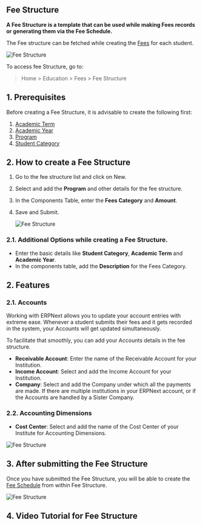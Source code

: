 ## Fee Structure

**A Fee Structure is a template that can be used while making Fees records or generating them via the Fee Schedule.**

The Fee structure can be fetched while creating the [Fees](https://docs.erpnext.com/docs/v13/user/manual/en/education/fees) for each student.

![Fee Structure](https://docs.erpnext.com/files/education-fee-structure-2.png)

To access fee Structure, go to:

> Home > Education > Fees > Fee Structure

## 1\. Prerequisites

Before creating a Fee Structure, it is advisable to create the following first:

1.  [Academic Term](https://docs.erpnext.com/docs/v13/user/manual/en/education/academic-term)
2.  [Academic Year](https://docs.erpnext.com/docs/v13/user/manual/en/education/academic-year)
3.  [Program](https://docs.erpnext.com/docs/v13/user/manual/en/education/program)
4.  [Student Category](https://docs.erpnext.com/docs/v13/user/manual/en/education/student-category)

## 2\. How to create a Fee Structure

1.  Go to the fee structure list and click on New.
2.  Select and add the **Program** and other details for the fee structure.
3.  In the Components Table, enter the **Fees Category** and **Amount**.
4.  Save and Submit.
    
    ![Fee Structure](https://docs.erpnext.com/files/education-fee-structure-1.gif)
    

### 2.1. Additional Options while creating a Fee Structure.

*   Enter the basic details like **Student Category**, **Academic Term** and **Academic Year**.
*   In the components table, add the **Description** for the Fees Category.

## 2\. Features

### 2.1. Accounts

Working with ERPNext allows you to update your account entries with extreme ease. Whenever a student submits their fees and it gets recorded in the system, your Accounts will get updated simultaneously.

To facilitate that smoothly, you can add your Accounts details in the fee structure.

*   **Receivable Account**: Enter the name of the Receivable Account for your Institution.
*   **Income Account**: Select and add the Income Account for your Institution.
*   **Company**: Select and add the Company under which all the payments are made. If there are multiple institutions in your ERPNext account, or if the Accounts are handled by a Sister Company.

### 2.2. Accounting Dimensions

*   **Cost Center**: Select and add the name of the Cost Center of your Institute for Accounting Dimensions.

![Fee Structure](https://docs.erpnext.com/files/education-fee-structure-3.png)

## 3\. After submitting the Fee Structure

Once you have submitted the Fee Structure, you will be able to create the [Fee Schedule](https://docs.erpnext.com/docs/v13/user/manual/en/education/fee-schedule) from within Fee Structure.

![Fee Structure](https://docs.erpnext.com/files/education-fee-structure-4.png)

## 4\. Video Tutorial for Fee Structure